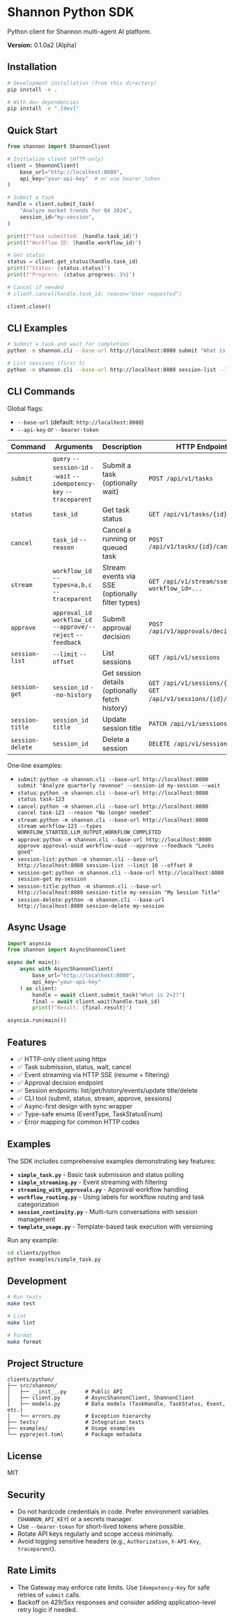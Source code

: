 # Shannon Python SDK

Python client for Shannon multi-agent AI platform.

**Version:** 0.1.0a2 (Alpha)

## Installation

```bash
# Development installation (from this directory)
pip install -e .

# With dev dependencies
pip install -e ".[dev]"
```

## Quick Start

```python
from shannon import ShannonClient

# Initialize client (HTTP-only)
client = ShannonClient(
    base_url="http://localhost:8080",
    api_key="your-api-key"  # or use bearer_token
)

# Submit a task
handle = client.submit_task(
    "Analyze market trends for Q4 2024",
    session_id="my-session",
)

print(f"Task submitted: {handle.task_id}")
print(f"Workflow ID: {handle.workflow_id}")

# Get status
status = client.get_status(handle.task_id)
print(f"Status: {status.status}")
print(f"Progress: {status.progress:.1%}")

# Cancel if needed
# client.cancel(handle.task_id, reason="User requested")

client.close()
```

## CLI Examples

```bash
# Submit a task and wait for completion
python -m shannon.cli --base-url http://localhost:8080 submit "What is 2+2?" --wait

# List sessions (first 5)
python -m shannon.cli --base-url http://localhost:8080 session-list --limit 5
```

## CLI Commands

Global flags:
- `--base-url` (default: `http://localhost:8080`)
- `--api-key` or `--bearer-token`

| Command | Arguments | Description | HTTP Endpoint |
|--------|-----------|-------------|---------------|
| `submit` | `query` `--session-id` `--wait` `--idempotency-key` `--traceparent` | Submit a task (optionally wait) | `POST /api/v1/tasks` |
| `status` | `task_id` | Get task status | `GET /api/v1/tasks/{id}` |
| `cancel` | `task_id` `--reason` | Cancel a running or queued task | `POST /api/v1/tasks/{id}/cancel` |
| `stream` | `workflow_id` `--types=a,b,c` `--traceparent` | Stream events via SSE (optionally filter types) | `GET /api/v1/stream/sse?workflow_id=...` |
| `approve` | `approval_id` `workflow_id` `--approve/--reject` `--feedback` | Submit approval decision | `POST /api/v1/approvals/decision` |
| `session-list` | `--limit` `--offset` | List sessions | `GET /api/v1/sessions` |
| `session-get` | `session_id` `--no-history` | Get session details (optionally fetch history) | `GET /api/v1/sessions/{id}` (+ `GET /api/v1/sessions/{id}/history`) |
| `session-title` | `session_id` `title` | Update session title | `PATCH /api/v1/sessions/{id}` |
| `session-delete` | `session_id` | Delete a session | `DELETE /api/v1/sessions/{id}` |

One‑line examples:

- `submit`: `python -m shannon.cli --base-url http://localhost:8080 submit "Analyze quarterly revenue" --session-id my-session --wait`
- `status`: `python -m shannon.cli --base-url http://localhost:8080 status task-123`
- `cancel`: `python -m shannon.cli --base-url http://localhost:8080 cancel task-123 --reason "No longer needed"`
- `stream`: `python -m shannon.cli --base-url http://localhost:8080 stream workflow-123 --types WORKFLOW_STARTED,LLM_OUTPUT,WORKFLOW_COMPLETED`
- `approve`: `python -m shannon.cli --base-url http://localhost:8080 approve approval-uuid workflow-uuid --approve --feedback "Looks good"`
- `session-list`: `python -m shannon.cli --base-url http://localhost:8080 session-list --limit 10 --offset 0`
- `session-get`: `python -m shannon.cli --base-url http://localhost:8080 session-get my-session`
- `session-title`: `python -m shannon.cli --base-url http://localhost:8080 session-title my-session "My Session Title"`
- `session-delete`: `python -m shannon.cli --base-url http://localhost:8080 session-delete my-session`

## Async Usage

```python
import asyncio
from shannon import AsyncShannonClient

async def main():
    async with AsyncShannonClient(
        base_url="http://localhost:8080",
        api_key="your-api-key"
    ) as client:
        handle = await client.submit_task("What is 2+2?")
        final = await client.wait(handle.task_id)
        print(f"Result: {final.result}")

asyncio.run(main())
```

## Features

- ✅ HTTP-only client using httpx
- ✅ Task submission, status, wait, cancel
- ✅ Event streaming via HTTP SSE (resume + filtering)
- ✅ Approval decision endpoint
- ✅ Session endpoints: list/get/history/events/update title/delete
- ✅ CLI tool (submit, status, stream, approve, sessions)
- ✅ Async-first design with sync wrapper
- ✅ Type-safe enums (EventType, TaskStatusEnum)
- ✅ Error mapping for common HTTP codes

## Examples

The SDK includes comprehensive examples demonstrating key features:

- **`simple_task.py`** - Basic task submission and status polling
- **`simple_streaming.py`** - Event streaming with filtering
- **`streaming_with_approvals.py`** - Approval workflow handling
- **`workflow_routing.py`** - Using labels for workflow routing and task categorization
- **`session_continuity.py`** - Multi-turn conversations with session management
- **`template_usage.py`** - Template-based task execution with versioning

Run any example:
```bash
cd clients/python
python examples/simple_task.py
```

## Development

```bash
# Run tests
make test

# Lint
make lint

# Format
make format
```

## Project Structure

```
clients/python/
├── src/shannon/
│   ├── __init__.py      # Public API
│   ├── client.py        # AsyncShannonClient, ShannonClient
│   ├── models.py        # Data models (TaskHandle, TaskStatus, Event, etc.)
│   └── errors.py        # Exception hierarchy
├── tests/               # Integration tests
├── examples/            # Usage examples
└── pyproject.toml       # Package metadata
```

## License

MIT
## Security

- Do not hardcode credentials in code. Prefer environment variables (`SHANNON_API_KEY`) or a secrets manager.
- Use `--bearer-token` for short-lived tokens where possible.
- Rotate API keys regularly and scope access minimally.
- Avoid logging sensitive headers (e.g., `Authorization`, `X-API-Key`, `traceparent`).

## Rate Limits

- The Gateway may enforce rate limits. Use `Idempotency-Key` for safe retries of `submit` calls.
- Backoff on 429/5xx responses and consider adding application-level retry logic if needed.
